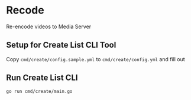 # Recode
Re-encode videos to Media Server

## Setup for Create List CLI Tool
Copy `cmd/create/config.sample.yml` to `cmd/create/config.yml` and fill out

## Run Create List CLI
`go run cmd/create/main.go`
